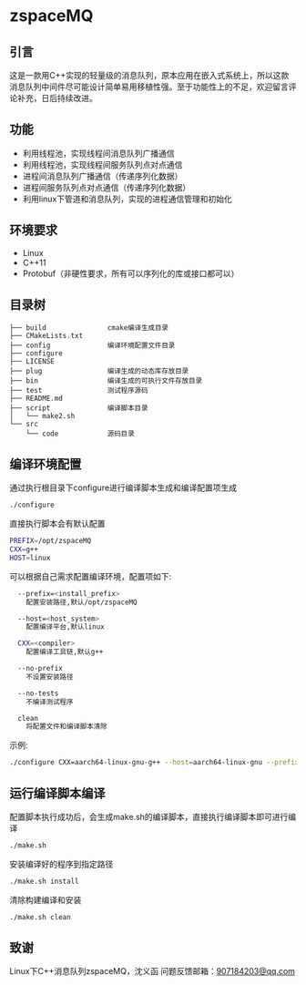 # zspaceMQ
## 引言
这是一款用C++实现的轻量级的消息队列，原本应用在嵌入式系统上，所以这款消息队列中间件尽可能设计简单易用移植性强。至于功能性上的不足，欢迎留言评论补充，日后持续改进。

## 功能
* 利用线程池，实现线程间消息队列广播通信
* 利用线程池，实现线程间服务队列点对点通信
* 进程间消息队列广播通信（传递序列化数据）
* 进程间服务队列点对点通信（传递序列化数据）
* 利用linux下管道和消息队列，实现的进程通信管理和初始化

## 环境要求
* Linux
* C++11
* Protobuf（非硬性要求，所有可以序列化的库或接口都可以）

## 目录树
```
├── build               cmake编译生成目录
├── CMakeLists.txt
├── config              编译环境配置文件目录
├── configure
├── LICENSE
├── plug                编译生成的动态库存放目录
├── bin                 编译生成的可执行文件存放目录
├── test                测试程序源码
├── README.md
├── script              编译脚本目录
│   └── make2.sh
└── src
    └── code            源码目录
```

## 编译环境配置
通过执行根目录下configure进行编译脚本生成和编译配置项生成
```bash
./configure
```
直接执行脚本会有默认配置
```bash
PREFIX=/opt/zspaceMQ
CXX=g++
HOST=linux
```
可以根据自己需求配置编译环境，配置项如下:
```bash
  --prefix=<install_prefix>
    配置安装路径,默认/opt/zspaceMQ

  --host=<host_system>
    配置编译平台,默认linux

  CXX=<compiler>
    配置编译工具链,默认g++

  --no-prefix
    不设置安装路径

  --no-tests
    不编译测试程序

  clean
    将配置文件和编译脚本清除
```
示例:
```bash
./configure CXX=aarch64-linux-gnu-g++ --host=aarch64-linux-gnu --prefix=/opt/zspaceMQ/ --no-tests
```

## 运行编译脚本编译
配置脚本执行成功后，会生成make.sh的编译脚本，直接执行编译脚本即可进行编译
```bash
./make.sh
```
安装编译好的程序到指定路径
```bash
./make.sh install
```
清除构建编译和安装
```bash
./make.sh clean
```
## 致谢
Linux下C++消息队列zspaceMQ，沈义函
问题反馈邮箱：907184203@qq.com
